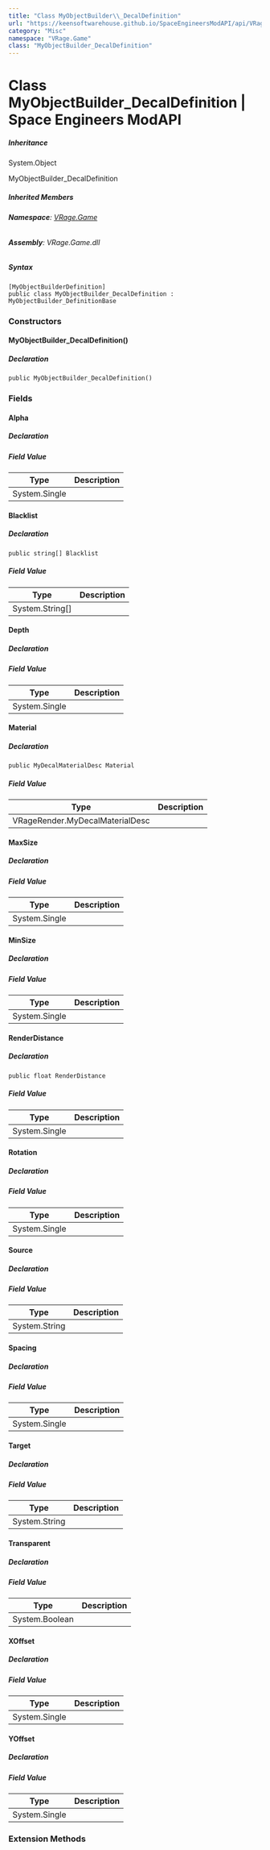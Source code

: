 ```yaml
---
title: "Class MyObjectBuilder\\_DecalDefinition"
url: "https://keensoftwarehouse.github.io/SpaceEngineersModAPI/api/VRage.Game.MyObjectBuilder_DecalDefinition.html"
category: "Misc"
namespace: "VRage.Game"
class: "MyObjectBuilder_DecalDefinition"
---
```


# Class MyObjectBuilder\_DecalDefinition | Space Engineers ModAPI

##### Inheritance

System.Object

MyObjectBuilder\_DecalDefinition

##### Inherited Members

###### **Namespace**: [VRage.Game](https://keensoftwarehouse.github.io/SpaceEngineersModAPI/api/VRage.Game.html)

###### **Assembly**: VRage.Game.dll

##### Syntax

```
[MyObjectBuilderDefinition]
public class MyObjectBuilder_DecalDefinition : MyObjectBuilder_DefinitionBase
```

### Constructors

#### MyObjectBuilder\_DecalDefinition()

##### Declaration

```
public MyObjectBuilder_DecalDefinition()
```

### Fields

#### Alpha

##### Declaration

##### Field Value

| Type | Description |
| --- | --- |
| System.Single |     |

#### Blacklist

##### Declaration

```
public string[] Blacklist
```

##### Field Value

| Type | Description |
| --- | --- |
| System.String\[\] |     |

#### Depth

##### Declaration

##### Field Value

| Type | Description |
| --- | --- |
| System.Single |     |

#### Material

##### Declaration

```
public MyDecalMaterialDesc Material
```

##### Field Value

| Type | Description |
| --- | --- |
| VRageRender.MyDecalMaterialDesc |     |

#### MaxSize

##### Declaration

##### Field Value

| Type | Description |
| --- | --- |
| System.Single |     |

#### MinSize

##### Declaration

##### Field Value

| Type | Description |
| --- | --- |
| System.Single |     |

#### RenderDistance

##### Declaration

```
public float RenderDistance
```

##### Field Value

| Type | Description |
| --- | --- |
| System.Single |     |

#### Rotation

##### Declaration

##### Field Value

| Type | Description |
| --- | --- |
| System.Single |     |

#### Source

##### Declaration

##### Field Value

| Type | Description |
| --- | --- |
| System.String |     |

#### Spacing

##### Declaration

##### Field Value

| Type | Description |
| --- | --- |
| System.Single |     |

#### Target

##### Declaration

##### Field Value

| Type | Description |
| --- | --- |
| System.String |     |

#### Transparent

##### Declaration

##### Field Value

| Type | Description |
| --- | --- |
| System.Boolean |     |

#### XOffset

##### Declaration

##### Field Value

| Type | Description |
| --- | --- |
| System.Single |     |

#### YOffset

##### Declaration

##### Field Value

| Type | Description |
| --- | --- |
| System.Single |     |

### Extension Methods